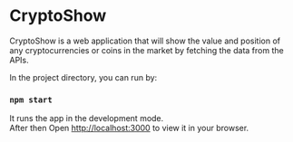 # CryptoShow

CryptoShow is a web application that will show the value and position of any cryptocurrencies or coins in the market by fetching the data from the APIs.

In the project directory, you can run by:

### `npm start`

It runs the app in the development mode.\
After then Open [http://localhost:3000](http://localhost:3000) to view it in your browser.

